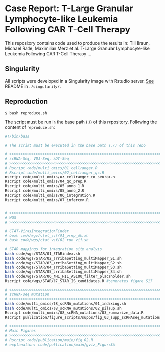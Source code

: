 # Case Report: T-Large Granular Lymphocyte-like Leukemia Following CAR T-Cell Therapy

This repository contains code used to produce the results in: Till Braun, Michael Rade, Maximilian Merz et al. T-Large Granular Lymphocyte-like Leukemia Following CAR T-Cell Therapy  ...

## Singularity

All scripts were developed in a Singularity image with Rstudio server. [See README](singularity/) in `./singularity/`. 

## Reproduction

``` sh
$ bash reproduce.sh
```

The script must be run in the base path (./) of this repository. Following the content of `reproduce.sh`:

``` sh
#!/bin/bash

# The script must be executed in the base path (./) of this repo

# >>>>>>>>>>>>>>>>>>>>>>>>>>>>>>>>>>>>>>>>>>>>>>>>>>>>>>>>>>>>>>>>>>>>>>>>>>>>>>
# scRNA-Seq, VDJ-Seq, ADT-Seq
# >>>>>>>>>>>>>>>>>>>>>>>>>>>>>>>>>>>>>>>>>>>>>>>>>>>>>>>>>>>>>>>>>>>>>>>>>>>>>>
# Rscript code/multi_omics/01_cellranger.R
# Rscript code/multi_omics/02_cellranger_qc.R
Rscript code/multi_omics/03_cellranger_to_seurat.R
Rscript code/multi_omics/04_qc_prep.R
Rscript code/multi_omics/05_anno_1.R
Rscript code/multi_omics/05_anno_2.R
Rscript code/multi_omics/06_integration.R
Rscript code/multi_omics/07_infercnv.R


# >>>>>>>>>>>>>>>>>>>>>>>>>>>>>>>>>>>>>>>>>>>>>>>>>>>>>>>>>>>>>>>>>>>>>>>>>>>>>>
# WGS
# >>>>>>>>>>>>>>>>>>>>>>>>>>>>>>>>>>>>>>>>>>>>>>>>>>>>>>>>>>>>>>>>>>>>>>>>>>>>>>

# CTAT-VirusIntegrationFinder
# bash code/wgs/ctat_vif/01_prep_db.sh
# bash code/wgs/ctat_vif/02_run_vif.sh

# STAR mappings for integration site analyis
bash code/wgs/STAR/01_STARindex.sh
bash code/wgs/STAR/02_arribaSetting_multiMapper_S1.sh
bash code/wgs/STAR/03_arribaSetting_multiMapper_S2.sh
bash code/wgs/STAR/04_arribaSetting_multiMapper_S3.sh
bash code/wgs/STAR/05_arribaSetting_multiMapper_S4.sh
bash code/wgs/STAR/06_NH1_HI1_AS100_filter_placeholder.sh
Rscript code/wgs/STAR/07_STAR_IS_candidates.R #generates figure S17

# >>>>>>>>>>>>>>>>>>>>>>>>>>>>>>>>>>>>>>>>>>>>>>>>>>>>>>>>>>>>>>>>>>>>>>>>>>>>>>
# scRNA-seq mutation
# >>>>>>>>>>>>>>>>>>>>>>>>>>>>>>>>>>>>>>>>>>>>>>>>>>>>>>>>>>>>>>>>>>>>>>>>>>>>>>
bash code/multi_omics/08_scRNA_mutations/01_indexing.sh
bash code/multi_omics/08_scRNA_mutations/02_pileup.sh
Rscript code/multi_omics/08_scRNA_mutations/03_summarize_data.R
Rscript publication/figure_scripts/supps/fig_03_supp_scRNAseq_mutations.R

# >>>>>>>>>>>>>>>>>>>>>>>>>>>>>>>>>>>>>>>>>>>>>>>>>>>>>>>>>>>>>>>>>>>>>>>>>>>>>>
# Main Figures
# >>>>>>>>>>>>>>>>>>>>>>>>>>>>>>>>>>>>>>>>>>>>>>>>>>>>>>>>>>>>>>>>>>>>>>>>>>>>>>
# Rscript code/publication/main/fig_02.R
# explanation: code/publication/main/gviz_Figure3A

```
